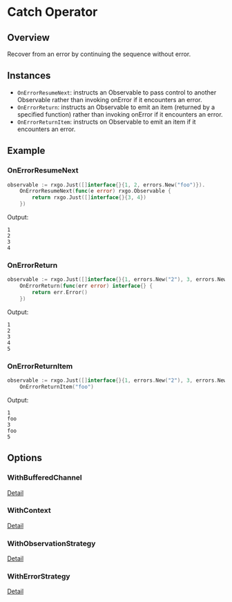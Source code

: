 # Catch Operator

## Overview

Recover from an error by continuing the sequence without error.

## Instances

* `OnErrorResumeNext`: instructs an Observable to pass control to another Observable rather than invoking onError if it encounters an error.
* `OnErrorReturn`: instructs an Observable to emit an item (returned by a specified function) rather than invoking onError if it encounters an error.
* `OnErrorReturnItem`: instructs on Observable to emit an item if it encounters an error.

## Example

### OnErrorResumeNext

```go
observable := rxgo.Just([]interface{}{1, 2, errors.New("foo")}).
	OnErrorResumeNext(func(e error) rxgo.Observable {
		return rxgo.Just([]interface{}{3, 4})
	})
```

Output:

```
1
2
3
4
```

### OnErrorReturn

```go
observable := rxgo.Just([]interface{}{1, errors.New("2"), 3, errors.New("4"), 5}).
	OnErrorReturn(func(err error) interface{} {
		return err.Error()
	})
```

Output:

```
1
2
3
4
5
```

### OnErrorReturnItem

```go
observable := rxgo.Just([]interface{}{1, errors.New("2"), 3, errors.New("4"), 5}).
	OnErrorReturnItem("foo")
```

Output:

```
1
foo
3
foo
5
```

## Options

### WithBufferedChannel

[Detail](options.md#withbufferedchannel)

### WithContext

[Detail](options.md#withcontext)

### WithObservationStrategy

[Detail](options.md#withobservationstrategy)

### WithErrorStrategy

[Detail](options.md#witherrorstrategy)